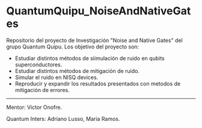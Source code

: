 # QuantumQuipu_NoiseAndNativeGates
Repositorio del proyecto de Investigación "Noise and Native Gates" del grupo Quantum Quipu. Los objetivo del proyecto son: 

* Estudiar distintos métodos de siimulación de ruido en qubits superconductores.
* Estudiar distintos métodos de mitigación de ruido.
* Simular el ruido en NISQ devices.
* Reproducir y expandir los resultados presentados con metodos de mitigación de errores.

----------------------------------------------------------------------------------------------------------------------------------

  Mentor: Victor Onofre.
  
  Quantum Inters: Adriano Lusso, Maria Ramos.
